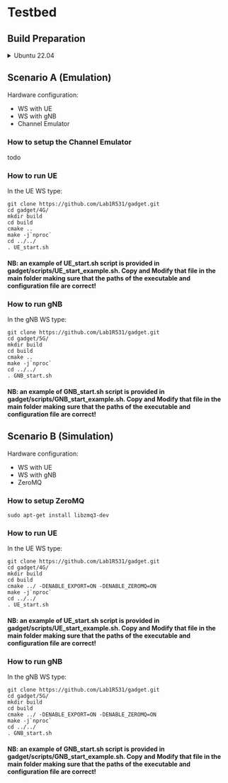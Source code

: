 # Testbed
## Build Preparation
<details><summary>Ubuntu 22.04</summary>
```
sudo apt-get install cmake make gcc g++ pkg-config libfftw3-dev libmbedtls-dev libsctp-dev libyaml-cpp-dev libgtest-dev
```
</details>

## Scenario A (Emulation)
Hardware configuration:
- WS with UE
- WS with gNB
- Channel Emulator
### How to setup the Channel Emulator
todo
### How to run UE

In the UE WS type:
```
git clone https://github.com/Lab1R531/gadget.git
cd gadget/4G/
mkdir build
cd build
cmake ..
make -j`nproc`
cd ../../
. UE_start.sh
```
#### NB: an example of UE_start.sh script is provided in gadget/scripts/UE_start_example.sh. Copy and Modify that file in the main folder making sure that the paths of the executable and configuration file are correct! 

### How to run gNB
In the gNB WS type:
```
git clone https://github.com/Lab1R531/gadget.git
cd gadget/5G/
mkdir build
cd build
cmake ..
make -j`nproc`
cd ../../
. GNB_start.sh
```
#### NB: an example of GNB_start.sh script is provided in gadget/scripts/GNB_start_example.sh. Copy and Modify that file in the main folder making sure that the paths of the executable and configuration file are correct! 

## Scenario B (Simulation)
Hardware configuration:
- WS with UE
- WS with gNB
- ZeroMQ
### How to setup ZeroMQ
```
sudo apt-get install libzmq3-dev
```
### How to run UE
In the UE WS type:
```
git clone https://github.com/Lab1R531/gadget.git
cd gadget/4G/
mkdir build
cd build
cmake ../ -DENABLE_EXPORT=ON -DENABLE_ZEROMQ=ON
make -j`nproc`
cd ../../
. UE_start.sh
```
#### NB: an example of UE_start.sh script is provided in gadget/scripts/UE_start_example.sh. Copy and Modify that file in the main folder making sure that the paths of the executable and configuration file are correct! 

### How to run gNB
In the gNB WS type:
```
git clone https://github.com/Lab1R531/gadget.git
cd gadget/5G/
mkdir build
cd build
cmake ../ -DENABLE_EXPORT=ON -DENABLE_ZEROMQ=ON
make -j`nproc`
cd ../../
. GNB_start.sh
```
#### NB: an example of GNB_start.sh script is provided in gadget/scripts/GNB_start_example.sh. Copy and Modify that file in the main folder making sure that the paths of the executable and configuration file are correct! 
